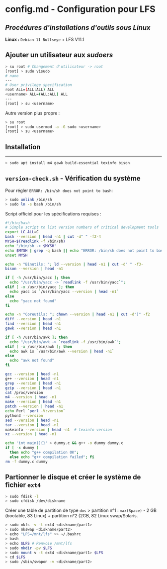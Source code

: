 # config.md - Configuration pour LFS
*Procédures d'installations d'outils sous Linux*
---
**Linux :** `Debian 11 Bullseye` + LFS V11.1
## Ajouter un utilisateur aux *sudoers*
```bash
> su root # Changement d'utilisateur -> root
[root] > sudo visudo
# nano
---
# User privilege specification
root ALL=(ALL:ALL) ALL
<username> ALL=(ALL:ALL) ALL
---
[root] > su <username>
```
Autre version plus propre :
```bash
> su root
[root] > sudo usermod -a -G sudo <username>
[root] > su <username>
```
## Installation
---
```bash
> sudo apt install m4 gawk build-essential texinfo bison
```
## `version-check.sh` - Vérification du système
Pour régler `ERROR: /bin/sh does not point to bash`:
```bash
> sudo unlink /bin/sh
> sudo ln -s bash /bin/sh
```
Script officiel pour les spécifications requises :
```bash
#!/bin/bash
# Simple script to list version numbers of critical development tools
export LC_ALL=C
bash --version | head -n1 | cut -d" " -f2-4
MYSH=$(readlink -f /bin/sh)
echo "/bin/sh -> $MYSH"
echo $MYSH | grep -q bash || echo "ERROR: /bin/sh does not point to bash"
unset MYSH

echo -n "Binutils: "; ld --version | head -n1 | cut -d" " -f3-
bison --version | head -n1

if [ -h /usr/bin/yacc ]; then
  echo "/usr/bin/yacc -> `readlink -f /usr/bin/yacc`";
elif [ -x /usr/bin/yacc ]; then
  echo yacc is `/usr/bin/yacc --version | head -n1`
else
  echo "yacc not found"
fi

echo -n "Coreutils: "; chown --version | head -n1 | cut -d")" -f2
diff --version | head -n1
find --version | head -n1
gawk --version | head -n1

if [ -h /usr/bin/awk ]; then
  echo "/usr/bin/awk -> `readlink -f /usr/bin/awk`";
elif [ -x /usr/bin/awk ]; then
  echo awk is `/usr/bin/awk --version | head -n1`
else
  echo "awk not found"
fi

gcc --version | head -n1
g++ --version | head -n1
grep --version | head -n1
gzip --version | head -n1
cat /proc/version
m4 --version | head -n1
make --version | head -n1
patch --version | head -n1
echo Perl `perl -V:version`
python3 --version
sed --version | head -n1
tar --version | head -n1
makeinfo --version | head -n1  # texinfo version
xz --version | head -n1

echo 'int main(){}' > dummy.c && g++ -o dummy dummy.c
if [ -x dummy ]
  then echo "g++ compilation OK";
  else echo "g++ compilation failed"; fi
rm -f dummy.c dummy
```
## Partionner le disque et créer le système de fichier `ext4`
```bash
> sudo fdisk -l
> sudo cfdisk /dev/diskname
```
Créer une table de partition de type `dos` > partition n°1 : `max(Space)` - 2 GB (bootable, 83 Linux) + partition n°2 (2GB, 82 Linux swap/Solaris.
```bash
> sudo mkfs -v -t ext4 <diskname/part1>
> sudo mkswap <diskname/part2>
> echo "LFS=/mnt/lfs" >> ~/.bashrc
> bash 
> echo $LFS # Renvoie /mnt/lfs
> sudo mkdir -pv $LFS
> sudo mount v -t ext4 <diskname/part1> $LFS
> cd $LFS
> sudo /sbin/swapon -v <diskname/part2>
```


